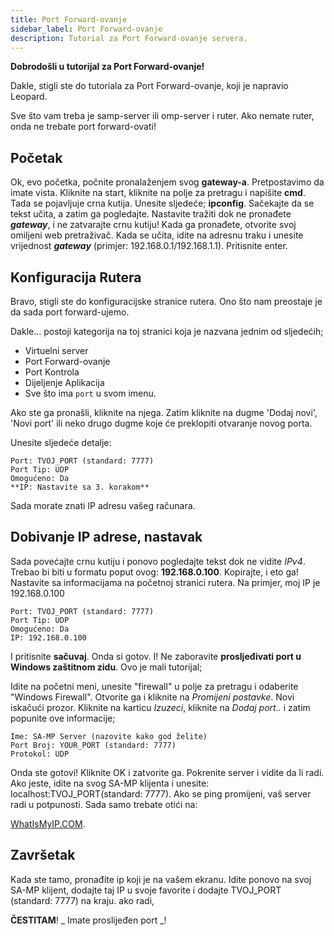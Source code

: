 ```yaml
---
title: Port Forward-ovanje
sidebar_label: Port Forward-ovanje
description: Tutorial za Port Forward-ovanje servera.
---
```


**Dobrodošli u tutorijal za Port Forward-ovanje!**

Dakle, stigli ste do tutoriala za Port Forward-ovanje, koji je napravio Leopard.

Sve što vam treba je samp-server ili omp-server i ruter. Ako nemate ruter, onda ne trebate port forward-ovati!

## Početak

Ok, evo početka, počnite pronalaženjem svog **gateway-a**. Pretpostavimo da imate vista. Kliknite na start, kliknite na polje za pretragu i napišite **cmd**. Tada se pojavljuje crna kutija. Unesite sljedeće; **ipconfig**. Sačekajte da se tekst učita, a zatim ga pogledajte. Nastavite tražiti dok ne pronađete _**gateway**_, i ne zatvarajte crnu kutiju!
Kada ga pronađete, otvorite svoj omiljeni web pretraživač. Kada se učita, idite na adresnu traku i unesite vrijednost _**gateway**_ (primjer: 192.168.0.1/192.168.1.1). Pritisnite enter.

## Konfiguracija Rutera

Bravo, stigli ste do konfiguracijske stranice rutera. Ono što nam preostaje je da sada port forward-ujemo.

Dakle... postoji kategorija na toj stranici koja je nazvana jednim od sljedećih;

- Virtuelni server
- Port Forward-ovanje
- Port Kontrola
- Dijeljenje Aplikacija
- Sve što ima `port` u svom imenu.

Ako ste ga pronašli, kliknite na njega. Zatim kliknite na dugme 'Dodaj novi', 'Novi port' ili neko drugo dugme koje će preklopiti otvaranje novog porta.

Unesite sljedeće detalje:

```
Port: TVOJ_PORT (standard: 7777)
Port Tip: UDP
Omogućeno: Da
**IP: Nastavite sa 3. korakom**
```

Sada morate znati IP adresu vašeg računara.

## Dobivanje IP adrese, nastavak

Sada povećajte crnu kutiju i ponovo pogledajte tekst dok ne vidite _IPv4_. Trebao bi biti u formatu poput ovog: **192.168.0.100**. Kopirajte, i eto ga! Nastavite sa informacijama na početnoj stranici rutera. Na primjer, moj IP je 192.168.0.100

```
Port: TVOJ_PORT (standard: 7777)
Port Tip: UDP
Omogućeno: Da
IP: 192.168.0.100
```

I pritisnite **sačuvaj**. Onda si gotov. I! Ne zaboravite **prosljeđivati port u Windows zaštitnom zidu**. Ovo je mali tutorijal;

Idite na početni meni, unesite "firewall" u polje za pretragu i odaberite "Windows Firewall". Otvorite ga i kliknite na _Promijeni postavke_. Novi iskačući prozor. Kliknite na karticu _Izuzeci_, kliknite na _Dodaj port.._ i zatim popunite ove informacije;

```
Ime: SA-MP Server (nazovite kako god želite)
Port Broj: YOUR_PORT (standard: 7777)
Protokol: UDP
```

Onda ste gotovi! Kliknite OK i zatvorite ga. Pokrenite server i vidite da li radi. Ako jeste, idite na svog SA-MP klijenta i unesite: localhost:TVOJ_PORT(standard: 7777). Ako se ping promijeni, vaš server radi u potpunosti. Sada samo trebate otići na:

[WhatIsMyIP.COM](https://www.whatismyip.com).

## Završetak

Kada ste tamo, pronađite ip koji je na vašem ekranu. Idite ponovo na svoj SA-MP klijent, dodajte taj IP u svoje favorite i dodajte TVOJ_PORT (standard: 7777) na kraju. ako radi,

**ČESTITAM**! _ Imate proslijeđen port _!
